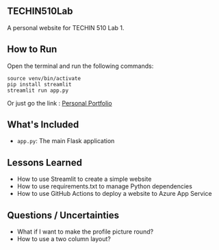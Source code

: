 ## TECHIN510Lab

A personal website for TECHIN 510 Lab 1.

## How to Run

Open the terminal and run the following commands:

```
source venv/bin/activate
pip install streamlit
streamlit run app.py
```
Or just go the link : [Personal Portfolio](https://aayush9-techin510-lab1.azurewebsites.net/)

## What's Included

- `app.py`: The main Flask application

## Lessons Learned

- How to use Streamlit to create a simple website
- How to use requirements.txt to manage Python dependencies
- How to use GitHub Actions to deploy a website to Azure App Service

## Questions / Uncertainties

- What if I want to make the profile picture round?
- How to use a two column layout?
